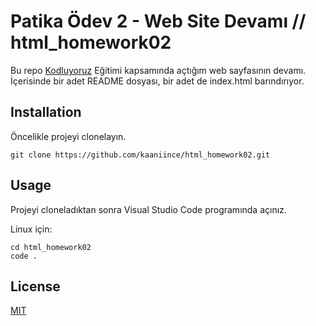 # Patika Ödev 2 - Web Site Devamı // html_homework02

Bu repo [Kodluyoruz](https://www.kodluyoruz.org/) Eğitimi kapsamında açtığım web sayfasının devamı. İçerisinde bir adet README dosyası, bir adet de index.html barındırıyor.

## Installation

Öncelikle projeyi clonelayın.

```
git clone https://github.com/kaaniince/html_homework02.git
```

## Usage

Projeyi cloneladıktan sonra Visual Studio Code programında açınız.

Linux için:

```
cd html_homework02
code .
```

## License

[MIT](https://choosealicense.com/licenses/mit/)
